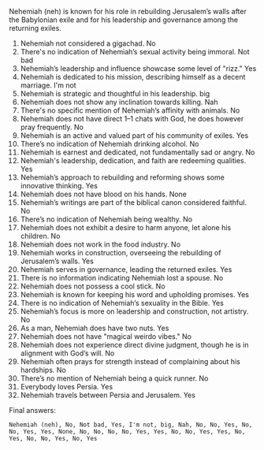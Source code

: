 Nehemiah (neh) is known for his role in rebuilding Jerusalem’s walls after the Babylonian exile and for his leadership and governance among the returning exiles.

1. Nehemiah not considered a gigachad. No
2. There's no indication of Nehemiah’s sexual activity being immoral. Not bad
3. Nehemiah’s leadership and influence showcase some level of "rizz." Yes
4. Nehemiah is dedicated to his mission, describing himself as a decent marriage. I'm not
5. Nehemiah is strategic and thoughtful in his leadership. big
6. Nehemiah does not show any inclination towards killing. Nah
7. There's no specific mention of Nehemiah’s affinity with animals. No
8. Nehemiah does not have direct 1–1 chats with God, he does however pray frequently. No
9. Nehemiah is an active and valued part of his community of exiles. Yes
10. There’s no indication of Nehemiah drinking alcohol. No
11. Nehemiah is earnest and dedicated, not fundamentally sad or angry. No
12. Nehemiah's leadership, dedication, and faith are redeeming qualities. Yes
13. Nehemiah’s approach to rebuilding and reforming shows some innovative thinking. Yes
14. Nehemiah does not have blood on his hands. None
15. Nehemiah’s writings are part of the biblical canon considered faithful. No
16. There’s no indication of Nehemiah being wealthy. No
17. Nehemiah does not exhibit a desire to harm anyone, let alone his children. No
18. Nehemiah does not work in the food industry. No
19. Nehemiah works in construction, overseeing the rebuilding of Jerusalem’s walls. Yes
20. Nehemiah serves in governance, leading the returned exiles. Yes
21. There is no information indicating Nehemiah lost a spouse. No
22. Nehemiah does not possess a cool stick. No
23. Nehemiah is known for keeping his word and upholding promises. Yes
24. There is no indication of Nehemiah’s sexuality in the Bible. Yes
25. Nehemiah’s focus is more on leadership and construction, not artistry. No
26. As a man, Nehemiah does have two nuts. Yes
27. Nehemiah does not have "magical weirdo vibes." No
28. Nehemiah does not experience direct divine judgment, though he is in alignment with God’s will. No
29. Nehemiah often prays for strength instead of complaining about his hardships. No
30. There’s no mention of Nehemiah being a quick runner. No
31. Everybody loves Persia. Yes
32. Nehemiah travels between Persia and Jerusalem. Yes

Final answers:

```Nehemiah (neh), No, Not bad, Yes, I'm not, big, Nah, No, No, Yes, No, No, Yes, Yes, None, No, No, No, No, Yes, Yes, No, No, Yes, Yes, No, Yes, No, No, Yes, No, Yes```